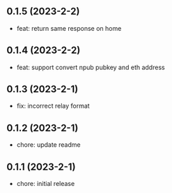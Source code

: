## 0.1.5 (2023-2-2)

- feat: return same response on home

## 0.1.4 (2023-2-2)

- feat: support convert npub pubkey and eth address

## 0.1.3 (2023-2-1)

- fix: incorrect relay format

## 0.1.2 (2023-2-1)

- chore: update readme

## 0.1.1 (2023-2-1)

- chore: initial release
